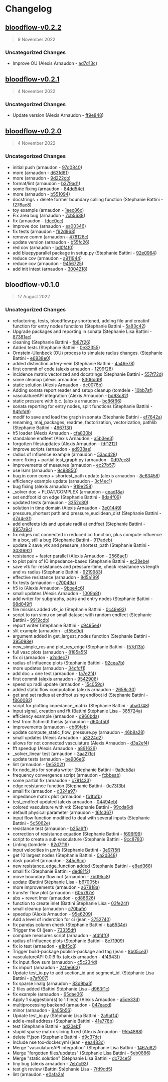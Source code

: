 # Changelog

## [bloodflow-v0.2.2](https://bbpgitlab.epfl.ch/molsys/bloodflow/compare/bloodflow-v0.2.1...bloodflow-v0.2.2)

> 9 November 2022

### Uncategorized Changes

- Improve OU (Alexis Arnaudon - [ad7d13c](https://bbpgitlab.epfl.ch/molsys/bloodflow/commit/ad7d13c1ee13e44940235dafdb71cc196fad66a2))

## [bloodflow-v0.2.1](https://bbpgitlab.epfl.ch/molsys/bloodflow/compare/bloodflow-v0.2.0...bloodflow-v0.2.1)

> 4 November 2022

### Uncategorized Changes

- Update version (Alexis Arnaudon - [ff9e848](https://bbpgitlab.epfl.ch/molsys/bloodflow/commit/ff9e8484d535907506cb3727dd558f04365a6d4b))

## [bloodflow-v0.2.0](https://bbpgitlab.epfl.ch/molsys/bloodflow/compare/bloodflow-v0.1.0...bloodflow-v0.2.0)

> 4 November 2022

### Uncategorized Changes

- initial push (arnaudon - [97d0840](https://bbpgitlab.epfl.ch/molsys/bloodflow/commit/97d084075ed950b44c7a78547c0934d519b1f74f))
- more (arnaudon - [d63fd61](https://bbpgitlab.epfl.ch/molsys/bloodflow/commit/d63fd61941b6e773e67b019da303015f8fa3dd8c))
- more (arnaudon - [9d222cb](https://bbpgitlab.epfl.ch/molsys/bloodflow/commit/9d222cba2ddeb2e58f034b6a99e035a4924f011e))
- format/lint (arnaudon - [b379ad1](https://bbpgitlab.epfl.ch/molsys/bloodflow/commit/b379ad11354560698210fbf0d06f3209dd02a17b))
- some fixing (arnaudon - [84dd54e](https://bbpgitlab.epfl.ch/molsys/bloodflow/commit/84dd54e8eb395021b99b4203c3d475d6c5a95092))
- more (arnaudon - [b551094](https://bbpgitlab.epfl.ch/molsys/bloodflow/commit/b5510946662fc72fbd5e2d5805604c537e8bc27d))
- docstrings + delete former boundary calling function (Stephanie Battini - [f276ae8](https://bbpgitlab.epfl.ch/molsys/bloodflow/commit/f276ae8e739d9d0061409431cd7265b9297979dc))
- toy example (arnaudon - [1eec86c](https://bbpgitlab.epfl.ch/molsys/bloodflow/commit/1eec86c7ec4b616f594f0aa638342972c62f5d2f))
- Fix area bug (arnaudon - [7cb5638](https://bbpgitlab.epfl.ch/molsys/bloodflow/commit/7cb56384b2e28ab66d63cda6a7978792e5be1323))
- fix (arnaudon - [fdcc0ec](https://bbpgitlab.epfl.ch/molsys/bloodflow/commit/fdcc0ecae719727a3379aa1efe8b595fd6a664c5))
- improve doc (arnaudon - [ea00346](https://bbpgitlab.epfl.ch/molsys/bloodflow/commit/ea00346fa50fcb4cc482630ebefc9422a18df844))
- fix tests (arnaudon - [f92d968](https://bbpgitlab.epfl.ch/molsys/bloodflow/commit/f92d96892145f71d88bb8f7a5858171b3e332d93))
- remove comm (arnaudon - [478126c](https://bbpgitlab.epfl.ch/molsys/bloodflow/commit/478126c0f516d3d04fa1d6d81292edee60f95165))
- update version (arnaudon - [b55fc26](https://bbpgitlab.epfl.ch/molsys/bloodflow/commit/b55fc26d9212fc73143d723d17e8bf0f684a6a07))
- red cov (arnaudon - [bd0f4f0](https://bbpgitlab.epfl.ch/molsys/bloodflow/commit/bd0f4f0e982d36fca5e21f168183b72fb15e8e81))
- add bluepyparallel package in setup.py (Stephanie Battini - [92e0964](https://bbpgitlab.epfl.ch/molsys/bloodflow/commit/92e0964089a6600acf87f43b9fb5cf62996cee8c))
- reduce cov (arnaudon - [a911944](https://bbpgitlab.epfl.ch/molsys/bloodflow/commit/a911944ebdad96017269d12a718dd7127ecf47a5))
- reduce cov (arnaudon - [9456725](https://bbpgitlab.epfl.ch/molsys/bloodflow/commit/94567251a34c2a47cfd01f951d595013eb7aa616))
- add init intest (arnaudon - [3004218](https://bbpgitlab.epfl.ch/molsys/bloodflow/commit/30042182f7d246a37359ea91d544fd4f3ef02239))

<!-- auto-changelog-above -->

## bloodflow-v0.1.0

> 17 August 2022

### Uncategorized Changes

- refactoring, tests, bloodflow.py shortened, adding file and creatinf function for entry nodes functions (Stephanie Battini - [5a83c42](https://bbpgitlab.epfl.ch/molsys/bloodflow/commit/5a83c42511d65c7368a16bd0e5435d6b92742694))
- Upgrade packages and reporting  in sonata (Stéphanie Lisa Battini - [87381ac](https://bbpgitlab.epfl.ch/molsys/bloodflow/commit/87381ac7331a6925b8f6155222170c6baf7576ff))
- cleaning (Stephanie Battini - [fb87f26](https://bbpgitlab.epfl.ch/molsys/bloodflow/commit/fb87f26ecad8784f92e73ea834b2fa26721a71b7))
- Added tests (Stephanie Battini - [0e32355](https://bbpgitlab.epfl.ch/molsys/bloodflow/commit/0e323553540ff9d130ce0716f8b53645d29867f3))
- Ornstein-Ulenbeck (OU) process to simulate radius changes. (Stephanie Battini - [e6838e0](https://bbpgitlab.epfl.ch/molsys/bloodflow/commit/e6838e04569475842d8e0f47a32b1da5b3a8be81))
- added distinction artery-vein (Stephanie Battini - [4a46e78](https://bbpgitlab.epfl.ch/molsys/bloodflow/commit/4a46e78603c30b8d7c40d313a2c02da7ca0d541f))
- first commit of code (alexis arnaudon - [1299f28](https://bbpgitlab.epfl.ch/molsys/bloodflow/commit/1299f2835d1d46098c2aad6873a3effeb8c7c7be))
- incidence matrix vectorized and docstrings (Stephanie Battini - [557f72d](https://bbpgitlab.epfl.ch/molsys/bloodflow/commit/557f72d7b7322df007e84f3f043f37556b8ffda3))
- some cleanup (alexis arnaudon - [8306dd9](https://bbpgitlab.epfl.ch/molsys/bloodflow/commit/8306dd9166d96f32b8f6abd39ff0e0a87bd73b8c))
- static solution (Alexis Arnaudon - [dc0076b](https://bbpgitlab.epfl.ch/molsys/bloodflow/commit/dc0076be995a7453a7abbec16e58e2cfb3c5bd41))
- Adding sonata report reader and setup cleanup (tomdele - [10bb7af](https://bbpgitlab.epfl.ch/molsys/bloodflow/commit/10bb7af3810e83909e9b9495a3600d9f78817bda))
- vasculatureAPI integration (Alexis Arnaudon - [bd93c82](https://bbpgitlab.epfl.ch/molsys/bloodflow/commit/bd93c822e0fe576da0a8cb4397710305160a7daf))
- static pressure with b.c. (alexis arnaudon - [bc86f66](https://bbpgitlab.epfl.ch/molsys/bloodflow/commit/bc86f66507457e56bd1f7ec213c2dd91bc23da8d))
- sonata reporting for entry nodes, split functions (Stephanie Battini - [94fcfd9](https://bbpgitlab.epfl.ch/molsys/bloodflow/commit/94fcfd962c2d96af4c897786745fe8c8543e2035))
- modif to save and load the graph in sonata (Stephanie Battini - [ef7642a](https://bbpgitlab.epfl.ch/molsys/bloodflow/commit/ef7642a240eb90ab9772d3539fff79e0c36fcb5c))
- renaming, maj_packages, readme, factorization, vectorization, pathlib (Stephanie Battini - [466713f](https://bbpgitlab.epfl.ch/molsys/bloodflow/commit/466713f6c3a29940124a88c1726c0333030e01fc))
- h5 loader (Alexis Arnaudon - [cfa830b](https://bbpgitlab.epfl.ch/molsys/bloodflow/commit/cfa830be5c76d2a8bf86414f5198c94e9f0c93fd))
- standalone endfeet (Alexis Arnaudon - [a5b3ee3](https://bbpgitlab.epfl.ch/molsys/bloodflow/commit/a5b3ee37acce944266cf879cad3df70a9cd9d280))
- forgotten files/updates (Alexis Arnaudon - [fdf1212](https://bbpgitlab.epfl.ch/molsys/bloodflow/commit/fdf1212df777ccc4cc28937509b62962645e917c))
- improve scripts (arnaudon - [ed938ae](https://bbpgitlab.epfl.ch/molsys/bloodflow/commit/ed938ae2112c75bf5ef299387bc61f06a46d905e))
- radius of influence example (arnaudon - [53ac428](https://bbpgitlab.epfl.ch/molsys/bloodflow/commit/53ac428a439b67819016fe14f83fd5484fb60530))
- more fixing + partial test_graph.py (arnaudon - [0d97ec8](https://bbpgitlab.epfl.ch/molsys/bloodflow/commit/0d97ec8ff9af2b0c82abbdd0733bfa7d816192a5))
- improvements of measures (arnaudon - [ec27b57](https://bbpgitlab.epfl.ch/molsys/bloodflow/commit/ec27b57c7ea6f8693184eea745a7327793b0484b))
- use lsmr (arnaudon - [9c98850](https://bbpgitlab.epfl.ch/molsys/bloodflow/commit/9c988505d1968f0e85e63ba503af8e32b476075b))
- bug in conn comp + shortest_path update (alexis arnaudon - [8e63458](https://bbpgitlab.epfl.ch/molsys/bloodflow/commit/8e63458582f0401c0c25ed2584bd76a9d1605cba))
- efficiency example update (arnaudon - [3cf4ec1](https://bbpgitlab.epfl.ch/molsys/bloodflow/commit/3cf4ec1d070abcbf17651b3815ef66b0caedc3c4))
- bug fixing (alexis arnaudon - [919e258](https://bbpgitlab.epfl.ch/molsys/bloodflow/commit/919e258d815f064cd363cb6cd767c6db5079f737))
- _solver doc + FLOAT/COMPLEX (arnaudon - [cead18a](https://bbpgitlab.epfl.ch/molsys/bloodflow/commit/cead18a695a5a7b64af283a7c4d758e75e069e95))
- set endfoot id on edge (Stephanie Battini - [8da4f09](https://bbpgitlab.epfl.ch/molsys/bloodflow/commit/8da4f09c89c9f276c56507db433f30d7f95b5c01))
- updated tests (arnaudon - [3352c80](https://bbpgitlab.epfl.ch/molsys/bloodflow/commit/3352c80446d02bd32dec5e8efcdbe605b6741bfa))
- solution in time domain (Alexis Arnaudon - [3e01449](https://bbpgitlab.epfl.ch/molsys/bloodflow/commit/3e014495e7a4591b3dcedb4134f57cc630fff76b))
- pressure_shortest path and pressure_euclidean_dist (Stephanie Battini - [d7d4e3f](https://bbpgitlab.epfl.ch/molsys/bloodflow/commit/d7d4e3f572f91cdd51a4f8d71c1cb27aaf5738d2))
- add endfeets ids and update radii at endfeet (Stephanie Battini - [8957a9c](https://bbpgitlab.epfl.ch/molsys/bloodflow/commit/8957a9cbde82b5a829566c857a959359f6f21c53))
- fix edges not connected in reduced cc function, plus compute influence in a box, still a bug (Stephanie Battini - [917adeb](https://bbpgitlab.epfl.ch/molsys/bloodflow/commit/917adeb1242924ee042d79c20e723aef148eb7ea))
- update 2 save_vtk and pressure_shortest_path (Stephanie Battini - [303f692](https://bbpgitlab.epfl.ch/molsys/bloodflow/commit/303f692e148bc3c13dbce9658864cf70d908d4e8))
- resistance + faster parallel (Alexis Arnaudon - [2568ae1](https://bbpgitlab.epfl.ch/molsys/bloodflow/commit/2568ae118ad3947e465052491bddabee86e32e28))
- to plot pairs of IO impedance-based (Stephanie Battini - [ec28ebe](https://bbpgitlab.epfl.ch/molsys/bloodflow/commit/ec28ebe67c08f5ea6f72bc7ccbb97c418658256f))
- save vtk for resistances and pressure-time, check resistance vs length and vs radius (Stephanie Battini - [9219983](https://bbpgitlab.epfl.ch/molsys/bloodflow/commit/9219983368aab099236520e6540843034b8d600f))
- effective resistance (arnaudon - [8d5a199](https://bbpgitlab.epfl.ch/molsys/bloodflow/commit/8d5a1999e8de81399a8b24cccce213ac5fd3c57d))
- fix tests (arnaudon - [c70049a](https://bbpgitlab.epfl.ch/molsys/bloodflow/commit/c70049ae50b8ff090ad4598f2ee617445fe442e5))
- h5 io (Alexis Arnaudon - [9bbe4c6](https://bbpgitlab.epfl.ch/molsys/bloodflow/commit/9bbe4c62afca8853dd96fedeb23a280171f6dce3))
- small updates (Alexis Arnaudon - [1009a8f](https://bbpgitlab.epfl.ch/molsys/bloodflow/commit/1009a8fd7da76ad51fc9970ddc38ff7d0a828bf5))
- add writer for subgraphs, pairs and entry nodes (Stephanie Battini - [98d049f](https://bbpgitlab.epfl.ch/molsys/bloodflow/commit/98d049fdcd50da0e6d8833a112dbd19e3733d350))
- file missins added vtk_io (Stephanie Battini - [0c49e93](https://bbpgitlab.epfl.ch/molsys/bloodflow/commit/0c49e9339d7bd35fad5dcf0d8bf114cc01f630aa))
- script to run simu on small dataset with random endfeet (Stephanie Battini - [9919cdb](https://bbpgitlab.epfl.ch/molsys/bloodflow/commit/9919cdb0832185a344af7e75ff9a9b5d1c8a8155))
- report writer (Stephanie Battini - [c9495e4](https://bbpgitlab.epfl.ch/molsys/bloodflow/commit/c9495e48028711fd9765c3dd085c7b34846e795b))
- slit example (arnaudon - [cf55e9d](https://bbpgitlab.epfl.ch/molsys/bloodflow/commit/cf55e9d2275badb21450d280d8f97c08ed6041fc))
- argument added in get_largest_nodes function (Stephanie Battini - [395098e](https://bbpgitlab.epfl.ch/molsys/bloodflow/commit/395098e88cc849ec7f12a8ced0c9cb7d512b2ec0))
- new_simple_res and plot_res_edge (Stephanie Battini - [f57d13b](https://bbpgitlab.epfl.ch/molsys/bloodflow/commit/f57d13b8327983372830a70286eb16cb91d28c57))
- full vasc plots (arnaudon - [8185a55](https://bbpgitlab.epfl.ch/molsys/bloodflow/commit/8185a554566e525fd2345f8afa0236bcb8029e36))
- fix ci (arnaudon - [a2cdec7](https://bbpgitlab.epfl.ch/molsys/bloodflow/commit/a2cdec78b49f8889ef4a4c34bd43983964c520ce))
- radius of influence plots (Stephanie Battini - [92cea7b](https://bbpgitlab.epfl.ch/molsys/bloodflow/commit/92cea7ba73316fa6de410a04d38be743c390a4a7))
- more updates (arnaudon - [34cfdf1](https://bbpgitlab.epfl.ch/molsys/bloodflow/commit/34cfdf179b9d5bd873e4373de89703829376d423))
- add doc + one test (arnaudon - [fa7e2f4](https://bbpgitlab.epfl.ch/molsys/bloodflow/commit/fa7e2f47a487ede73bc3115e934942802a106690))
- first commit (alexis arnaudon - [9542906](https://bbpgitlab.epfl.ch/molsys/bloodflow/commit/9542906a5d92d8f474ba530a3300e10e7ff68372))
- speed up radii update (arnaudon - [15c059d](https://bbpgitlab.epfl.ch/molsys/bloodflow/commit/15c059d151f07135b1aa1cc91079349e87c1ff98))
- added static flow computation (alexis arnaudon - [2658c30](https://bbpgitlab.epfl.ch/molsys/bloodflow/commit/2658c30daa8aa1880979816ce8030f3d37060f30))
- get and set radius at endfoot using endfoot id (Stephanie Battini - [f860082](https://bbpgitlab.epfl.ch/molsys/bloodflow/commit/f86008242f1d372ee918feed9265cbd96451e2bb))
- script for plotting impedance_matrix (Stephanie Battini - [aba0748](https://bbpgitlab.epfl.ch/molsys/bloodflow/commit/aba074870135f4513649584f27cf32306ac207b0))
- input signal, creation and fft (Battini Stéphanie Lisa - [385724a](https://bbpgitlab.epfl.ch/molsys/bloodflow/commit/385724a76581a449a1d8757a0ce3c02574acdcd7))
- efficiency example (arnaudon - [d960bda](https://bbpgitlab.epfl.ch/molsys/bloodflow/commit/d960bda4ff688eb4ddfa517d8d6f3b479bfc19dd))
- test from Schmidt thesis (arnaudon - [d60cf50](https://bbpgitlab.epfl.ch/molsys/bloodflow/commit/d60cf50a71b84b834864548227633ce3a2da8072))
- improvements (arnaudon - [cb89feb](https://bbpgitlab.epfl.ch/molsys/bloodflow/commit/cb89febe7147a39b91270bd896eade1ad53cdf71))
- update compute_static_flow_pressure.py (arnaudon - [46b8a28](https://bbpgitlab.epfl.ch/molsys/bloodflow/commit/46b8a28bac61c7ffd7d9efd4dd28fa422ffa825c))
- small updates (Alexis Arnaudon - [a3324d2](https://bbpgitlab.epfl.ch/molsys/bloodflow/commit/a3324d2617c79d4dfae471b090604fc1fb9c682e))
- allows for not connected vasculature (Alexis Arnaudon - [d3a2ef4](https://bbpgitlab.epfl.ch/molsys/bloodflow/commit/d3a2ef4c8922f927dd2d9222bccf619ef8747681))
- fft speedup (Alexis Arnaudon - [a891629](https://bbpgitlab.epfl.ch/molsys/bloodflow/commit/a8916290e651bc944dda44262f86f84171323c59))
- _solver_linear test (arnaudon - [3aa27fc](https://bbpgitlab.epfl.ch/molsys/bloodflow/commit/3aa27fc023d587ce2d491040cad03501b439d5d3))
- update tests (arnaudon - [be906e6](https://bbpgitlab.epfl.ch/molsys/bloodflow/commit/be906e6541a1cba1fe4bdf4b4e550d5e1e4ba38b))
- lint (arnaudon - [0e5302f](https://bbpgitlab.epfl.ch/molsys/bloodflow/commit/0e5302f21a197be4438a2be906629142614ebc9b))
- fix node_ids for sonata writer (Stephanie Battini - [9a9cb8a](https://bbpgitlab.epfl.ch/molsys/bloodflow/commit/9a9cb8ae3769f6af82cce8afda245f18e4e5f565))
- frequency convergence script (arnaudon - [fcbbeab](https://bbpgitlab.epfl.ch/molsys/bloodflow/commit/fcbbeab1560536a47a63fff001f70a9585cb13fc))
- some partial fix (arnaudon - [c781433](https://bbpgitlab.epfl.ch/molsys/bloodflow/commit/c781433997a277e6fb520781f03b1afa307f4900))
- edge resistance function (Stephanie Battini - [0e73f3b](https://bbpgitlab.epfl.ch/molsys/bloodflow/commit/0e73f3bb86b1108ce2ca9a7d895656f1407c0bbd))
- small fix (arnaudon - [d324a97](https://bbpgitlab.epfl.ch/molsys/bloodflow/commit/d324a97ed9d1f5eef94750ea4eaf4c882ac4e823))
- impedance matrix plot (arnaudon - [fb1fbfb](https://bbpgitlab.epfl.ch/molsys/bloodflow/commit/fb1fbfb5f5f84f9bc66dd1de695f0b79cdcd5c66))
- test_endfeet updated (alexis arnaudon - [04494eb](https://bbpgitlab.epfl.ch/molsys/bloodflow/commit/04494ebc332f04d71b048ca9534ca50b58e6b9a8))
- colored vasculature with vtk (Stephanie Battini - [99cda6d](https://bbpgitlab.epfl.ch/molsys/bloodflow/commit/99cda6decf740fa7cd50fa85ba045180d2d0583f))
- default physical parameter (arnaudon - [16fc367](https://bbpgitlab.epfl.ch/molsys/bloodflow/commit/16fc367bebec4e3ee13780d9f833bcc1ef871a25))
- input flow function modified to deal with several inputs (Stephanie Battini - [5c5062e](https://bbpgitlab.epfl.ch/molsys/bloodflow/commit/5c5062e4cfe2aa7a299e39d0d8e53225d3bc0200))
- resistance test (arnaudon - [b25a6ff](https://bbpgitlab.epfl.ch/molsys/bloodflow/commit/b25a6ffe82a1eaf8b28f311cb107fa4e5df5230f))
- correction of resistance equation (Stephanie Battini - [f696f99](https://bbpgitlab.epfl.ch/molsys/bloodflow/commit/f696f999ab65cb39d9e1f0674b1f8226b9824e41))
- script to create a sub vasculature (Stephanie Battini - [9cc8783](https://bbpgitlab.epfl.ch/molsys/bloodflow/commit/9cc8783c0bbd7215a2e5208278f22e56eb055230))
- Linting (tomdele - [82d7f19](https://bbpgitlab.epfl.ch/molsys/bloodflow/commit/82d7f1984ae179fc58e86d012d5bbbd2d1cfebbf))
- input velocities in µm/s (Stephanie Battini - [3e97f5f](https://bbpgitlab.epfl.ch/molsys/bloodflow/commit/3e97f5f456f632be9bc42d7a9902635c248c1b84))
- get 10 largest nodes (Stephanie Battini - [0a2d348](https://bbpgitlab.epfl.ch/molsys/bloodflow/commit/0a2d3481064d40fcadec496fba8b3ff6a7a1e695))
- dask parallel (arnaudon - [345c9cc](https://bbpgitlab.epfl.ch/molsys/bloodflow/commit/345c9ccbc921331f6ee44a8b00be754fd45d9d19))
- new resistance_edge_function added (Stephanie Battini - [e8ad368](https://bbpgitlab.epfl.ch/molsys/bloodflow/commit/e8ad368075d77350c91a30cd3c69af6c4bfa5e99))
- small fix (Stephanie Battini - [ded81f2](https://bbpgitlab.epfl.ch/molsys/bloodflow/commit/ded81f214dfe2c4e2fd2574b941f779037d3485c))
- move boundary flow out (arnaudon - [7b095c8](https://bbpgitlab.epfl.ch/molsys/bloodflow/commit/7b095c8395602e5efdd374f6c1a225532a0046ce))
- update (Battini Stéphanie Lisa - [b67005b](https://bbpgitlab.epfl.ch/molsys/bloodflow/commit/b67005babb205f0b4770e6428dbbc7279bd73b9a))
- more improvements (arnaudon - [a67818a](https://bbpgitlab.epfl.ch/molsys/bloodflow/commit/a67818ad7551f160e38bb59a580d4da8a4543753))
- transfer flow plot (arnaudon - [60b797e](https://bbpgitlab.epfl.ch/molsys/bloodflow/commit/60b797ea93b179b78466b0c32b13083d880f6d8b))
- abs + revert lmsr (arnaudon - [cd88626](https://bbpgitlab.epfl.ch/molsys/bloodflow/commit/cd88626e3110dc6a2c700e5cc1c39ee3cf7ade8d))
- function to create inlet (Battini Stéphanie Lisa - [03fe24f](https://bbpgitlab.epfl.ch/molsys/bloodflow/commit/03fe24f6e9b498ba9211241a3f159423953827af))
- small cleanup (arnaudon - [c70bafe](https://bbpgitlab.epfl.ch/molsys/bloodflow/commit/c70bafe59c2315c2e9072688ceb9085d28269e70))
- speedup (Alexis Arnaudon - [95e6209](https://bbpgitlab.epfl.ch/molsys/bloodflow/commit/95e62097c1e411dba65082aa79db9d9736c87986))
- Add a level of inderction for ci (jean - [3752740](https://bbpgitlab.epfl.ch/molsys/bloodflow/commit/3752740db548db395b0d39bb453dd9a94d151075))
- fix pandas column check (Stephanie Battini - [ba6534d](https://bbpgitlab.epfl.ch/molsys/bloodflow/commit/ba6534d4bee0d3035431935983fd39f9cfd1a9bd))
- Trigger the CI (jean - [73335df](https://bbpgitlab.epfl.ch/molsys/bloodflow/commit/73335df315ad30a288d6e3cd9c30fe535f93c3ba))
- compare measures script (arnaudon - [af4f4f0](https://bbpgitlab.epfl.ch/molsys/bloodflow/commit/af4f4f0d333095b29e9d5832117090d073b1a3a4))
- radius of influence plots (Stephanie Battini - [8e71909](https://bbpgitlab.epfl.ch/molsys/bloodflow/commit/8e71909d6c065ccc065437b765e6346ad624b62e))
- fix io test (arnaudon - [e1bf5c8](https://bbpgitlab.epfl.ch/molsys/bloodflow/commit/e1bf5c8668e43fca1c26d25fa6d9c7c91bec964e))
- Trigger build-package publish-package and tag (jean - [8b05ce3](https://bbpgitlab.epfl.ch/molsys/bloodflow/commit/8b05ce329257fb7c7f25100eee418014e246a1e8))
- vasculatureAPI 0.0.6 fix (alexis arnaudon - [4f4943f](https://bbpgitlab.epfl.ch/molsys/bloodflow/commit/4f4943f35ee755b9194049a74f88f58c84b47291))
- fix input_flow sum (arnaudon - [c5c234d](https://bbpgitlab.epfl.ch/molsys/bloodflow/commit/c5c234d70e2e0d8dfd27a9cc24231bc1d003a131))
- fix import (arnaudon - [240e663](https://bbpgitlab.epfl.ch/molsys/bloodflow/commit/240e6630d6956eb174301ab34e4f67f143abef09))
- Update test_io.py to add section_id and segment_id. (Stéphanie Lisa Battini - [a7af007](https://bbpgitlab.epfl.ch/molsys/bloodflow/commit/a7af0075108e1f406e7ed59ee2c4de95605df45e))
- fix sparse linalg (arnaudon - [83d9ba3](https://bbpgitlab.epfl.ch/molsys/bloodflow/commit/83d9ba34cc052d320969cf31c72a3b0fa3c9bbc0))
- 2 files added (Battini Stéphanie Lisa - [d963f1c](https://bbpgitlab.epfl.ch/molsys/bloodflow/commit/d963f1c1881c6473b187105b820d9e389d9def7e))
- fix example (arnaudon - [65dae36](https://bbpgitlab.epfl.ch/molsys/bloodflow/commit/65dae360824ade3fdaab645c5122426092fea3c3))
- Apply 1 suggestion(s) to 1 file(s) (Alexis Arnaudon - [a5de33d](https://bbpgitlab.epfl.ch/molsys/bloodflow/commit/a5de33d6dd04fd52ae96103200d137b31242528a))
- multiprocessing backend (arnaudon - [047eacd](https://bbpgitlab.epfl.ch/molsys/bloodflow/commit/047eacd3de049ffbdb91e87de89a020562536c8b))
- minor (arnaudon - [9a05b56](https://bbpgitlab.epfl.ch/molsys/bloodflow/commit/9a05b56970ff69b4b63600e3d01f521e12773ea6))
- Update test_io.py (Stéphanie Lisa Battini - [2a9af14](https://bbpgitlab.epfl.ch/molsys/bloodflow/commit/2a9af14fdde75c9042caf0d60be2b5bd21c63696))
- add e-mail address (Stephanie Battini - [41a778b](https://bbpgitlab.epfl.ch/molsys/bloodflow/commit/41a778b44e7877110962e839eb9d9bd63bc81375))
- test (Stephanie Battini - [ad20eb1](https://bbpgitlab.epfl.ch/molsys/bloodflow/commit/ad20eb1642b1ca7d36ca4bccf112d10353578b03))
- stupid sparse matrix slicing fixed (Alexis Arnaudon - [95b4888](https://bbpgitlab.epfl.ch/molsys/bloodflow/commit/95b48880261ed370b4f48e5e052ba3c0a09f8177))
- delete \\*.json (Stephanie Battini - [d9c37dc](https://bbpgitlab.epfl.ch/molsys/bloodflow/commit/d9c37dc56d8bda57bdf87d7f5357031ecddde74e))
- Include nse tox-docker.yml (jean - [eea483c](https://bbpgitlab.epfl.ch/molsys/bloodflow/commit/eea483c548889f42dd860ba37c0dfb49cf9cb21b))
- Merge "vasculatureAPI integration" (Stéphanie Lisa Battini - [1467d82](https://bbpgitlab.epfl.ch/molsys/bloodflow/commit/1467d82111b175c3e5e78287cc07e838864d441c))
- Merge "forgotten files/updates" (Stéphanie Lisa Battini - [5eb0886](https://bbpgitlab.epfl.ch/molsys/bloodflow/commit/5eb088635f8ecc0d31097fafdaba058122b52343))
- Merge "static solution" (Stéphanie Lisa Battini - [dc72ce5](https://bbpgitlab.epfl.ch/molsys/bloodflow/commit/dc72ce5d122f0d54cc380ea4e1b6a2449660d950))
- tiny bug (alexis arnaudon - [7eb1c93](https://bbpgitlab.epfl.ch/molsys/bloodflow/commit/7eb1c93c0f7b6d5439949a4845b3e16c6b74114a))
- test git review (Battini Stéphanie Lisa - [7fd9dd5](https://bbpgitlab.epfl.ch/molsys/bloodflow/commit/7fd9dd52dafbeddddf16b94bcc531c634fb7683a))
- lint (arnaudon - [e0afa2a](https://bbpgitlab.epfl.ch/molsys/bloodflow/commit/e0afa2a99aad204afac03fdee9dcc0cda3e91b0a))
